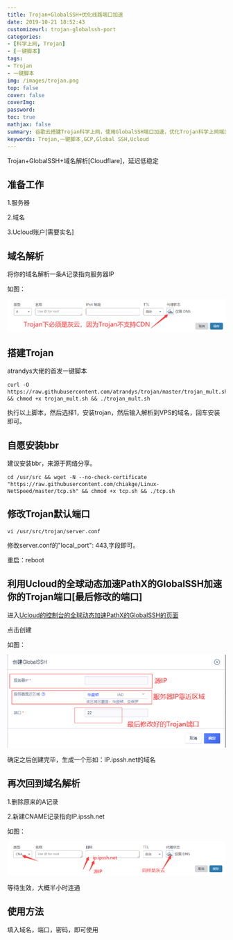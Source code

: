 ```yaml
---
title: Trojan+GlobalSSH+优化线路端口加速
date: 2019-10-21 18:52:43
customizeurl: trojan-globalssh-port
categories:
- [科学上网, Trojan]
- [一键脚本]
tags:
- Trojan
- 一键脚本
img: /images/trojan.png
top: false
cover: false
coverImg: 
password: 
toc: true
mathjax: false
summary: 谷歌云搭建Trojan科学上网，使用GlobalSSH端口加速，优化Trojan科学上网端口速度
keywords: Trojan,一键脚本,GCP,Global SSH,Ucloud
---
```


Trojan+GlobalSSH+域名解析[Cloudflare]，延迟低稳定

## 准备工作

1.服务器

2.域名

3.Ucloud账户[需要实名]

## 域名解析

将你的域名解析一条A记录指向服务器IP

如图：

<img src="/images/2144089706.png" style="zoom:75%;" />

## 搭建Trojan

atrandys大佬的首发一键脚本

```
curl -O https://raw.githubusercontent.com/atrandys/trojan/master/trojan_mult.sh && chmod +x trojan_mult.sh && ./trojan_mult.sh
```

执行以上脚本，然后选择1，安装trojan，然后输入解析到VPS的域名，回车安装即可。

## 自愿安装bbr

建议安装bbr，来源于网络分享。

```
cd /usr/src && wget -N --no-check-certificate "https://raw.githubusercontent.com/chiakge/Linux-NetSpeed/master/tcp.sh" && chmod +x tcp.sh && ./tcp.sh
```

## 修改Trojan默认端口

```
vi /usr/src/trojan/server.conf
```

修改server.conf的"local_port": 443,字段即可。

重启：reboot

## 利用Ucloud的全球动态加速PathX的GlobalSSH加速你的Trojan端口[最后修改的端口]

进入[Ucloud的控制台的全球动态加速PathX的GlobalSSH的页面](https://console.ucloud.cn/upathx/globalssh)

点击创建

如图：

<img src="/images/2144089707.png" style="zoom:75%;" />

确定之后创建完毕，生成一个形如：IP.ipssh.net的域名

## 再次回到域名解析

1.删除原来的A记录

2.新建CNAME记录指向IP.ipssh.net

如图：

<img src="/images/2144089708.png" style="zoom:75%;" />

等待生效，大概半小时连通

## 使用方法

填入域名，端口，密码，即可使用